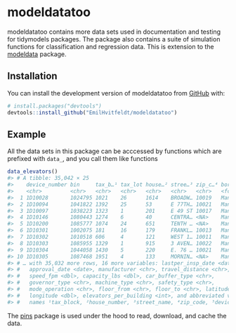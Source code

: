 
<!-- README.md is generated from README.Rmd. Please edit that file -->

# modeldatatoo

<!-- badges: start -->
<!-- badges: end -->

modeldatatoo contains more data sets used in documentation and testing
for tidymodels packages. The package also contains a suite of simulation
functions for classification and regression data. This is extension to
the [modeldata](https://modeldata.tidymodels.org/) package.

## Installation

You can install the development version of modeldatatoo from
[GitHub](https://github.com/) with:

``` r
# install.packages("devtools")
devtools::install_github("EmilHvitfeldt/modeldatatoo")
```

## Example

All the data sets in this package can be acccessed by functions which
are prefixed with `data_`, and you call them like functions

``` r
data_elevators()
#> # A tibble: 35,042 × 25
#>    device_number bin     tax_b…¹ tax_lot house…² stree…³ zip_c…⁴ borough devic…⁵
#>    <chr>         <chr>   <chr>   <chr>   <chr>   <chr>   <chr>   <fct>   <chr>  
#>  1 1D10028       1024795 1021    26      1614    BROADW… 10019   Manhat… Dumbwa…
#>  2 1D10094       1041822 1392    25      53      E 77TH… 10021   Manhat… Dumbwa…
#>  3 1D10097       1038223 1323    1       201     E 49 ST 10017   Manhat… Dumbwa…
#>  4 1D10146       1080443 1274    6       40      CENTRA… <NA>    Manhat… Dumbwa…
#>  5 1D10200       1085777 1074    24      651     TENTH … <NA>    Manhat… Dumbwa…
#>  6 1D10301       1002075 181     16      179     FRANKL… 10013   Manhat… Dumbwa…
#>  7 1D10302       1010518 606     4       121     WEST 1… 10011   Manhat… Dumbwa…
#>  8 1D10303       1085955 1329    1       915     3 AVEN… 10022   Manhat… Dumbwa…
#>  9 1D10304       1044058 1430    5       220     E. 76 … 10021   Manhat… Dumbwa…
#> 10 1D10305       1087468 1951    4       133     MORNIN… <NA>    Manhat… Dumbwa…
#> # … with 35,032 more rows, 16 more variables: lastper_insp_date <date>,
#> #   approval_date <date>, manufacturer <chr>, travel_distance <chr>,
#> #   speed_fpm <dbl>, capacity_lbs <dbl>, car_buffer_type <chr>,
#> #   governor_type <chr>, machine_type <chr>, safety_type <chr>,
#> #   mode_operation <chr>, floor_from <chr>, floor_to <chr>, latitude <dbl>,
#> #   longitude <dbl>, elevators_per_building <int>, and abbreviated variable
#> #   names ¹​tax_block, ²​house_number, ³​street_name, ⁴​zip_code, ⁵​device_type
```

The [pins](https://pins.rstudio.com/) package is used under the hood to
read, download, and cache the data.
